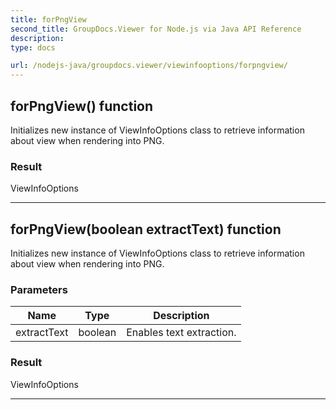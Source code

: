 ```yaml
---
title: forPngView
second_title: GroupDocs.Viewer for Node.js via Java API Reference
description: 
type: docs

url: /nodejs-java/groupdocs.viewer/viewinfooptions/forpngview/
---
```


## forPngView()  function
Initializes new instance of  ViewInfoOptions class to retrieve information about view when rendering into PNG.

### Result
ViewInfoOptions


---


## forPngView(boolean extractText)  function
Initializes new instance of  ViewInfoOptions class to retrieve information about view when rendering into PNG.

### Parameters

| Name | Type | Description |
| --- | --- | --- |
| extractText | boolean | Enables text extraction. |

### Result
ViewInfoOptions


---



